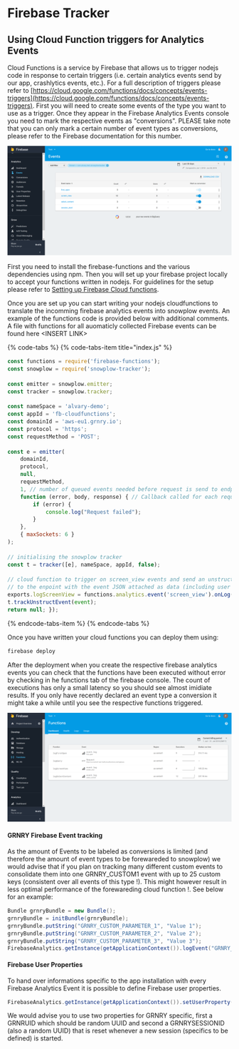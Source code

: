 # Firebase Tracker

## Using Cloud Function triggers for Analytics Events

Cloud Functions is a service by Firebase that allows us to trigger nodejs code in response to certain triggers \(i.e. certain analytics events send by our app, crashlytics events, etc.\). For a full description of triggers please refer to [https://cloud.google.com/functions/docs/concepts/events-triggers](https://cloud.google.com/functions/docs/concepts/events-triggers). First you will need to create some events of the type you want to use as a trigger. Once they appear in the Firebase Analytics Events console you need to mark the respective events as "conversions". PLEASE take note that you can only mark a certain number of event types as conversions, please refer to the Firebase documentation for this number. 

![](../../.gitbook/assets/eventconversiondeclaration%20%281%29.png)

First you need to install the firebase-functions and the various dependencies using npm. Then you will set up your firebase project locally to accept your functions written in nodejs. For guidelines for the setup please refer to [Setting up Firebase Cloud functions](https://docs.grnry.io/~/drafts/-LIkJkVZOwUaX-xi7fBZ/primary/user-guide/firebase-integration-via-cloud-functions/setting-up-firebase-cloud-functions).

Once you are set up you can start writing your nodejs cloudfunctions to translate the incomming firebase analytics events into snowplow events. An example of the functions code is provided below with additional comments.  A file with functions for all auomaticly collected Firebase events can be found here &lt;INSERT LINK&gt;

{% code-tabs %}
{% code-tabs-item title="index.js" %}
```javascript
const functions = require('firebase-functions');
const snowplow = require('snowplow-tracker');

const emitter = snowplow.emitter;
const tracker = snowplow.tracker;

const nameSpace = 'alvary-demo';
const appId = 'fb-cloudfunctions';
const domainId = 'aws-eu1.grnry.io';
const protocol = 'https';
const requestMethod = 'POST';

const e = emitter(
    domainId,
    protocol,
    null,
    requestMethod,
    1, // number of queued events needed before request is send to endpoint
    function (error, body, response) { // Callback called for each request
        if (error) {
            console.log("Request failed");
        }
    },
    { maxSockets: 6 }
);

// initialising the snowplow tracker
const t = tracker([e], nameSpace, appId, false);

// cloud function to trigger on screen_view events and send an unstructured snowplow event
// to the enpoint with the event JSON attached as data (including user properties) 
exports.logScreenView = functions.analytics.event('screen_view').onLog((event) => {
t.trackUnstructEvent(event);
return null; });

```
{% endcode-tabs-item %}
{% endcode-tabs %}

Once you have written your cloud functions you can deploy them using:

```bash
firebase deploy
```

After the deployment when you create the respective firebase analytics events you can check that the functions have been executed without error by checking in he functions tab of the firebase console. The count of executions has only a small latency so you should see almost imidiate results. If you only have recently declared an event type a conversion it might take a while until you see the respective functions triggered.



![](../../.gitbook/assets/coudfunctionsdashboard.png)

#### GRNRY Firebase Event tracking

As the amount of Events to be labeled as conversions is limited \(and therefore the amount of event types to be forewareded to snowplow\) we would advise that if you plan on tracking many different custom events to consolidate them into one GRNRY\_CUSTOM1 event with up to 25 custom keys \(consistent over all events of this type !\). This might however result in less optimal performance of the forewareding cloud function !. See below for an example:

```java
Bundle grnryBundle = new Bundle();
grnryBundle = initBundle(grnryBundle);
grnryBundle.putString("GRNRY_CUSTOM_PARAMETER_1", "Value 1");
grnryBundle.putString("GRNRY_CUSTOM_PARAMETER_2", "Value 2");
grnryBundle.putString("GRNRY_CUSTOM_PARAMETER_3", "Value 3");
FirebaseAnalytics.getInstance(getApplicationContext()).logEvent("GRNRY_CUSTOM1", grnryBundle);
```

#### Firebase User Properties

To hand over informations specific to the app installation with every Firebase Analytics Event it is possible to define Firebase user properties.

```java
FirebaseAnalytics.getInstance(getApplicationContext()).setUserProperty("KEY","VALUE");
```

We would advise you to use two properties for GRNRY specific, first a GRNRUID which should be random UUID and second a GRNRYSESSIONID \(also a random UUID\) that is reset whenever a new session \(specifics to be defined\) is started.


